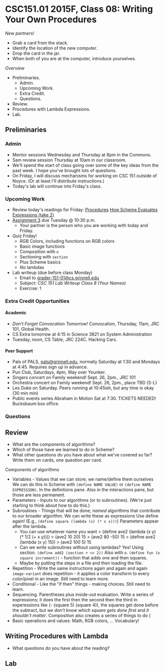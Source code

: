 CSC151.01 2015F, Class 08: Writing Your Own Procedures
======================================================

_New partners!_

* Grab a card from the stack.
* Identify the location of the new computer.
* Drop the card in the jar.
* When both of you are at the computer, introduce yourselves.

_Overview_

* Preliminaries.
    * Admin.
    * Upcoming Work.
    * Extra Credit.
    * Questions.
* Review.
* Procedures with Lambda Expressions.
* Lab.

Preliminaries
-------------

### Admin

* Mentor sessions Wednesday and Thursday at 8pm in the Commons.
* Sam review session Thursday at 10am in our classroom.
* We'll spend the start of class going over some of the key ideas from 
  the past week.  I hope you've brought lots of questions.
* On Friday, I will discuss mechanisms for working on CSC 151 outside of 
  Noyce.  (Or at least I'll distribute instructions.)
* Today's lab will continue into Friday's class.

### Upcoming Work

* Review today's readings for Friday:
  [Procedures](../readings/procedures-rgb-reading.html)
  [How Scheme Evaluates Expressions (take 2)](../readings/scheme-eval-2.html)
* [Assignment 3](../assignments/assignment.03.html) due Tuesday @ 10:30 p.m.
    * Your partner is the person who you are working with today and Friday.
* Quiz Friday!
    * RGB Colors, including functions on RGB colors
    * Basic image functions
    * Composition with `o`
    * Sectioning with `section`
    * Plus Scheme basics
    * *No* lambdas
* Lab writeup (due before class Monday)
    * Email to <grader-151-01@cs.grinnell.edu> 
    * Subject: _CSC 151 Lab Writeup Class 8 (Your Names)_
    * Exercise: 1

### Extra Credit Opportunities

#### Academic

* _Don't Forget Convocation Tomorrow!_
  Convocation, Thursday, 11am, JRC 101, Global Health.
* CS Extra tomorrow at 4:15 in Science 3821 on System Administration
* Tuesday, noon, CS Table, JRC 224C.  Hacking Cars.

#### Peer Support

* Pals of PALS, pals@grinnell.edu, normally Saturday at 1:30
  and Mondays at 4:45.  Requires sign up in advance.
* Pun Club, Saturdays, 4pm, Way over Younker.
* Singers concert on Family weekend!  Sept. 26, 2pm., JRC 101
* Orchestra concert on Family weekend!  Sept. 26, 2pm., place TBD (S-L)
* Les Duke on Saturday.  Peers running at 10:45ish, but any time is okay
  (30 min min)
* Public events series Abraham in Motion Sat at 7:30.  TICKETS NEEDED!
  Bucksbaum box office.

### Questions

Review
------

* What are the components of algorithms?
* Which of those have we learned to do in Scheme?
* What other questions do you have about what we've covered so far?
  Write them on cards, one question per card.

Components of algorithms

* Variables - Values that we can store; we name/define them ourselves
  We can do this in Scheme with `(define NAME VALUE)` or
  `(define NAME EXPRESSION)`.  In the definitions pane.  Also in the
  interactions pane, but those are less permanent.
* Parameters - Inputs to our algorithms (or to subroutines).  (We're
  just starting to think about how to do this.)
* Subroutines - Things that will be done; *named* algorithms that contribute
  to our broader algorithm.  We can write these as expressions
  Use define again!  (E.g., `(define square (lambda (x) (* x x)))`)
  Parameters appear after the lambda.
    * You can use whatever name you want
            > (define ave2 (lambda (x y) (* 1/2 (+ x y))))
            > (ave2 10 20)
            15
            > (ave2 80 -50)
            15
            > (define ave2 (lambda (x y) 15))
            > (ave2 100 5)
            15
    * Can we write subroutines without using lambdas?  Yes!  Using
      section.  `(define add2 (section + <> 2))`  Also with `o`.
      `(define fun (o square increment))` - function that adds one and
      then squares.
    * Maybe by putting the steps in a file and then loading the file.
* Repetition - Write the same instructions again and again and again
  `image-variant` does repetition - it applies a color transform to every
  color/pixel in an image.
  Still need to learn more.
* Conditional - Like the "if then" things - making choices.  Still need
  to learn.
* Sequencing.  Parentheses plus inside-out evaluation.  Write a series
  of expressions; it does the first then the second then the third
  In experessions like (- (square 5) (square 4)), the squares get done
  before the subtract, but *we don't know which square gets done first*
  and *it shouldn't matter*.  Composition also creates a series of
  things to do (
* Basic operations and values: Math, RGB colors, ... Vocabulary!

Writing Procedures with Lambda
------------------------------

* What questions do you have about the reading?

Lab
---
